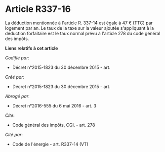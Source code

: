 # Article R337-16

La déduction mentionnée à l'article R. 337-14 est égale à 47 € (TTC) par logement par an. Le taux de la taxe sur la valeur
ajoutée s'appliquant à la déduction forfaitaire est le taux normal prévu à l'article 278 du code général des impôts.

**Liens relatifs à cet article**

_Codifié par_:

  - Décret n°2015-1823 du 30 décembre 2015 - art.

_Créé par_:

  - Décret n°2015-1823 du 30 décembre 2015 - art.

_Abrogé par_:

  - Décret n°2016-555 du 6 mai 2016 - art. 3

_Cite_:

  - Code général des impôts, CGI. - art. 278

_Cité par_:

  - Code de l'énergie - art. R337-14 (VT)
